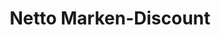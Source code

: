 ---
title: "Netto Marken-Discount"
url: /aalen/netto-marken-discount-thurn-und-taxis-strasse/
shop: Supermarkt
---